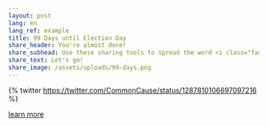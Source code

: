 ```yaml
---
layout: post
lang: en
lang_ref: example
title: 99 Days until Election Day
share_header: You're almost done!
share_subhead: Use these sharing tools to spread the word <i class="fas fa-arrow-down bounce"></i>
share_text: Let's go!
share_image: /assets/uploads/99-days.png
---
```

{% twitter https://twitter.com/CommonCause/status/1287810106697097216 %}

[learn more](https://commoncause.org)